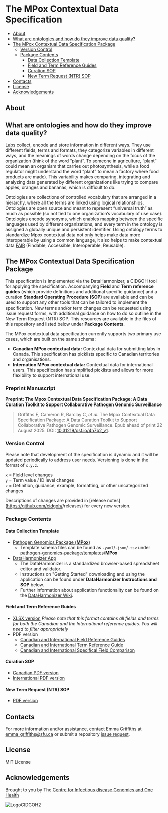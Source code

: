 # The MPox Contextual Data Specification

  - [About](#about)
  - [What are ontologies and how do they improve data quality?](#what-are-ontologies-and-how-do-they-improve-data-quality)
  - [The MPox Contextual Data Specification Package](#the-mpox-contextual-data-specification-package)
    - [Version Control](#version-control)
    - [Package Contents](#package-contents)
      - [Data Collection Template](#data-collection-template)
      - [Field and Term Reference Guides](#field-and-term-reference-guides)
      - [Curation SOP](#curation-sop)
      - [New Term Request (NTR) SOP](#new-term-request-ntr-sop)
  - [Contacts](#contacts)
  - [License](#license)
  - [Acknowledgements](#acknowledgements)

## About

<Blurb>
<SETUP: you'll need to manual create "term request" and "field request" labels in order for the issue forms to apply them when generated. You'll also want to go through documentation and replace all the <INSERT values with appropriate information.>

## What are ontologies and how do they improve data quality?

Labs collect, encode and store information in different ways. They use different fields, terms and formats, they categorize variables in different ways, and the meanings of words change depending on the focus of the organization (think of the word “plant”. To someone in agriculture, “plant” could mean an organism that carries out photosynthesis, while a food regulator might understand the word “plant” to mean a factory where food products are made). This variability makes comparing, integrating and analyzing data generated by different organizations like trying to compare apples, oranges and bananas, which is difficult to do.

Ontologies are collections of controlled vocabulary that are arranged in a hierarchy, where all the terms are linked using logical relationships. Ontologies are open source and meant to represent “universal truth” as much as possible (so not tied to one organization’s vocabulary of use case). Ontologies encode synonyms, which enables mapping between the specific languages used by different organizations, and every term in the ontology is assigned a globally unique and persistent identifier. Using ontology terms to standardize Mpox contextual data not only helps make data more interoperable by using a common language, it also helps to make contextual data [FAIR](https://www.go-fair.org/fair-principles/) (Findable, Accessible, Interoperable, Reusable).

## The MPox Contextual Data Specification Package

This specification is implemented via the DataHarmonizer, a CIDGOH tool for applying the specification. Accompanying **Field** and **Term reference guides** (which provide definitions and additional specific guidance) and a curation **Standard Operating Procedure (SOP)** are available and can be used to support any other tools that can be tailored to implement the specification. New terms and/or term changes can be requested using issue request forms, with additional guidance on how to do so outline in the New Term Request (NTR) SOP. This resources are available in the files of this repository and listed below under **Package Contents**.

The MPox contextual data specification currently supports two primary use cases, which are built on the same schema:

- **Canadian MPox contextual data:** Contextual data for submitting labs in Canada. This specification has picklists specific to Canadian territories and organisations.
- **Internation MPox contextual data:** Contextual data for international users. This specification has simplified picklists and allows for more flexibility to support international use.

### Preprint Manuscript

**Preprint: The Mpox Contextual Data Specification Package: A Data Curation Toolkit to Support Collaborative Pathogen Genomic Surveillance**
> Griffiths E, Cameron R, Barclay C, _et al._ The Mpox Contextual Data Specification Package: A Data Curation Toolkit to Support Collaborative Pathogen Genomic Surveillance. Epub ahead of print 22 August 2025. DOI: [10.31219/osf.io/4h7b2_v1](osf.io/4h7b2_v1).

### Version Control

Please note that development of the specification is dynamic and it will be updated periodically to address user needs. Versioning is done in the format of `x.y.z`.

`x` = Field level changes <br>
`y` = Term value / ID level changes <br>
`z` = Definition, guidance, example, formatting, or other uncategorized changes

Descriptions of changes are provided in [release notes](https://github.com/cidgoh/<INSERT REPOSITORY NAME>/releases) for every new version.

### Package Contents

#### Data Collection Template
- [Pathogen Genomics Package (**MPox**)](https://github.com/cidgoh/pathogen-genomics-package/releases)
  - Template schema files can be found as `.yaml`/`.json`/`.tsv` under [pathogen-genomics-package/templates/](https://github.com/cidgoh/pathogen-genomics-package/tree/main/templates)**MPox**
- [DataHarmonizer App](https://github.com/cidgoh/DataHarmonizer)
  - The DataHarmonizer is a standardized browser-based spreadsheet editor and validator.
  - Instructions on "Getting Started" downloading and using the application can be found under **DataHarmonizer Instructions and SOP** below.
  - Further information about application functionality can be found on the [DataHarmonizer Wiki](https://github.com/cidgoh/pathogen-genomics-package/wiki/DataHarmonizer-Getting-Started).

#### Field and Term Reference Guides
- [XLSX version](https://github.com/cidgoh/MPox_Contextual_Data_Specification/blob/main/Reference%20Guide/MPox-All_Master-Reference-Guide_v6.4.4.xlsx) *Please note that this format contains all fields and terms for both the Canadian and the International reference guides. You will need to filter appropriately*
- PDF version
  - [Canadian and International Field Reference Guides](https://github.com/cidgoh/MPox_Contextual_Data_Specification/tree/main/Reference%20Guide)
  - [Canadian and International Term Reference Guide](https://github.com/cidgoh/MPox_Contextual_Data_Specification/tree/main/Reference%20Guide)
  - [Canadian and International Specifical Field Comparison](https://github.com/cidgoh/MPox_Contextual_Data_Specification/tree/main/Reference%20Guide)

#### Curation SOP
- [Canadian PDF version](https://github.com/cidgoh/MPox_Contextual_Data_Specification/blob/main/SOPs/Canadian_Mpox_Contextual-Data-Curation-SOP_v5.4.pdf)
- [International PDF version](https://github.com/cidgoh/MPox_Contextual_Data_Specification/blob/main/SOPs/International_Mpox_Contextual-Data-Curation-SOP_v6.4.pdf)


#### New Term Request (NTR) SOP
- [PDF version](https://github.com/cidgoh/MPox_Contextual_Data_Specification/blob/main/SOPs/Contextual-Data-Specification_Metadata_NTR_SOP_v1.1.pdf)
  

## Contacts
For more information and/or assistance, contact Emma Griffiths at emma_griffiths@sfu.ca or submit a repository [issue request](https://github.com/cidgoh/MPox_Contextual_Data_Specification/issues).

## License

MIT License

## Acknowledgements

Brought to you by The [Centre for Infectious disease Genomics and One Health](https://cidgoh.ca/)<and INSERT COLLABORATOR NAMES>

![LogoCIDGOH2](https://github.com/cidgoh/specification-repo-template/assets/48695054/87fa713d-8fd7-453d-8542-fc413069e842)
